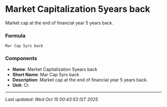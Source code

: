 # Market Capitalization 5years back
Market cap at the end of financial year 5 years back.

### Formula
```text
Mar Cap 5yrs back
```


### Components
- **Name**: Market Capitalization 5years back
- **Short Name**: Mar Cap 5yrs back
- **Description**: Market cap at the end of financial year 5 years back.
- **Unit**: Cr.

---
*Last updated: Wed Oct 15 00:43:53 IST 2025*
